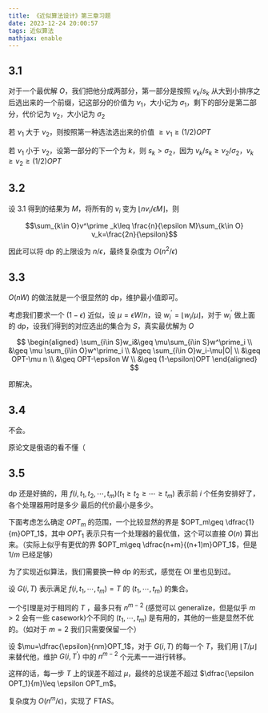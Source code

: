 ```yaml
---
title: 《近似算法设计》第三章习题
date: 2023-12-24 20:00:57
tags: 近似算法
mathjax: enable
---
```



## 3.1

对于一个最优解 $O$，我们把他分成两部分，第一部分是按照 $v_k/s_k$ 从大到小排序之后选出来的一个前缀，记这部分的价值为 $\nu_1$，大小记为 $\sigma_1$，剩下的部分是第二部分，代价记为 $\nu_2$，大小记为 $\sigma_2$

若 $\nu_1$ 大于 $\nu_2$，则按照第一种选法选出来的价值 $\geq \nu_1\geq (1/2)OPT$

若 $\nu_1$ 小于 $\nu_2$，设第一部分的下一个为 $k$，则 $s_k>\sigma_2$，因为 $v_k/s_k\geq \nu_2/\sigma_2$，$v_k\geq \nu_2\geq (1/2)OPT$

## 3.2

设 3.1 得到的结果为 $M$，将所有的 $v_i$ 变为 $\lfloor nv_i/\epsilon M\rfloor$，则

$$\sum_{k\in O}v^\prime _k\leq \frac{n}{\epsilon M}\sum_{k\in O} v_k=\frac{2n}{\epsilon}$$

因此可以将 dp 的上限设为 $n/\epsilon$，最终复杂度为 $O(n^2/\epsilon)$

## 3.3

$O(nW)$ 的做法就是一个很显然的 dp，维护最小值即可。

考虑我们要求一个 $(1-\epsilon)$ 近似，设 $\mu=\epsilon W/n$，设 $w_i^\prime=\lfloor w_i/\mu\rfloor$，对于 $w^\prime_i$ 做上面的 dp，设我们得到的对应选出的集合为 $S$，真实最优解为 $O$

$$
\begin{aligned}
\sum_{i\in S}w_i&\geq \mu\sum_{i\in S}w^\prime_i \\
&\geq \mu \sum_{i\in O}w^\prime_i \\
&\geq \sum_{i\in O}w_i-\mu|O| \\
&\geq OPT-\mu n \\
&\geq OPT-\epsilon W \\
&\geq (1-\epsilon)OPT
\end{aligned}
$$


即解决。

## 3.4

不会。

原论文是俄语的看不懂（

## 3.5

dp 还是好搞的，用 $f(i,t_1,t_2,\cdots,t_m)(t_1\geq t_2\geq \cdots \geq t_m)$ 表示前 $i$ 个任务安排好了，各个处理器用时是多少 最后的代价最小是多少。

下面考虑怎么确定 $OPT_m$ 的范围，一个比较显然的界是 $OPT_m\geq \dfrac{1}{m}OPT_1$，其中 $OPT_1$ 表示只有一个处理器的最优值，这个可以直接 $O(n)$ 算出来。（实际上似乎有更优的界 $OPT_m\geq \dfrac{n+m}{(n+1)m}OPT_1$，但是 $1/m$ 已经足够）

为了实现近似算法，我们需要换一种 dp 的形式，感觉在 OI 里也见到过。

设 $G(i,T)$ 表示满足 $f(i,t_1,\cdots,t_m)=T$ 的 $(t_1,\cdots,t_m)$ 的集合。

一个引理是对于相同的 $T$ ，最多只有 $n^{m-2}$ (感觉可以 generalize，但是似乎 $m>2$ 会有一些 casework)个不同的 $(t_1,\cdots,t_m)$ 是有用的，其他的一些是显然不优的。（如对于 $m=2$ 我们只需要保留一个）

设 $\mu=\dfrac{\epsilon}{nm}OPT_1$，对于 $G(i,T)$ 的每一个 $T$，我们用 $\lfloor T/\mu \rfloor$ 来替代他，维护 $G(i,T^\prime)$ 中的 $n^{m-2}$ 个元素一一进行转移。

这样的话，每一步 $T$ 上的误差不超过 $\mu$，最终的总误差不超过 $\dfrac{\epsilon OPT_1}{m}\leq \epsilon OPT_m$。

复杂度为 $O(n^m/\epsilon)$，实现了 FTAS。